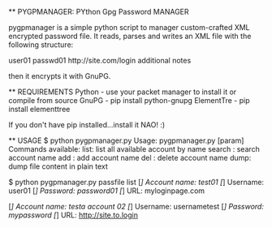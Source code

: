 ** PYGPMANAGER: PYthon Gpg Password MANAGER

pygpmanager is a simple python script to manager custom-crafted XML encrypted password file.
It reads, parses and writes an XML file with the following structure:

<accounts>
	<account name="test01">
		<username>user01</username>
		<password>passwd01</password>
		<url>http://site.com/login</url>
		<extra>additional notes</extra>
	</account>
</accounts>

then it encrypts it with GnuPG.

** REQUIREMENTS
Python - use your packet manager to install it or compile from source
GnuPG - pip install python-gnupg
ElementTre - pip install elementtree

If you don't have pip installed...install it NAO! :)

** USAGE
$ python pygpmanager.py 
Usage: pygpmanager.py <file> <command> [param]
Commands available:
list:		list all available account by name
search <what>:	search <what> account name
add <what>:	add <what> account name
del <what>:	delete <what> account name
dump:		dump file content in plain text

$ python pygpmanager.py passfile list
[*] Account name: test01
[*] Username: user01
[*] Password: password01
[*] URL: myloginpage.com

[*] Account name: testa account 02
[*] Username: usernametest
[*] Password: mypassword
[*] URL: http://site.to.login

